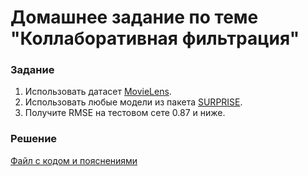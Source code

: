 # Домашнее задание по теме "Коллаборативная фильтрация"

### Задание
1. Использовать датасет [MovieLens](https://grouplens.org/datasets/movielens/latest/).
2. Использовать любые модели из пакета [SURPRISE](https://surpriselib.com/).
3. Получите RMSE на тестовом сете 0.87 и ниже.

### Решение
[Файл с кодом и пояснениями](/Projects/06_Recommendation_systems/02_Collaborative_filtering/Solution.ipynb)

